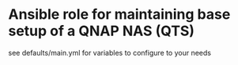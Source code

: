 Ansible role for maintaining base setup of a QNAP NAS (QTS)
===========================================================

see defaults/main.yml for variables to configure to your needs
